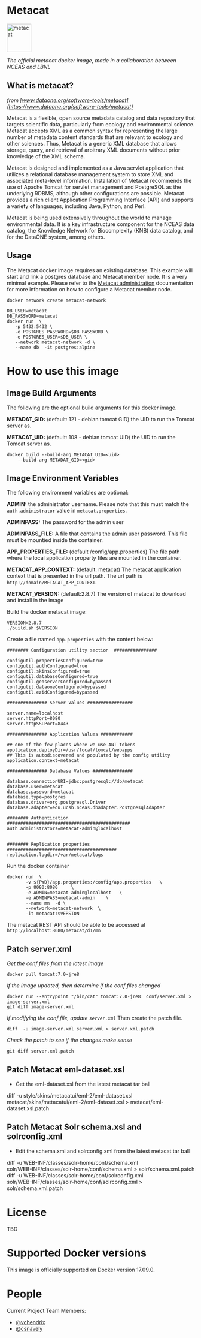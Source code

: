 # Metacat
<img src="https://knb.ecoinformatics.org/knb/docs/_images/metacat-logo-darkgray.png" 
alt="metacat" height="75" width="65"/>

*The official metacat docker image, made in a collaboration between NCEAS and LBNL*

## What is metacat?

*from [www.dataone.org/software-tools/metacat](https://www.dataone.org/software-tools/metacat)*

Metacat is a flexible, open source metadata catalog and data repository 
that targets scientific data, particularly from ecology and environmental 
science. Metacat accepts XML as a common syntax for representing the large 
number of metadata content standards that are relevant to ecology and other 
sciences. Thus, Metacat is a generic XML database that allows storage, query, 
and retrieval of arbitrary XML documents without prior knowledge of the XML schema.

Metacat is designed and implemented as a Java servlet application that utilizes 
a relational database management system to store XML and associated meta-level 
information. Installation of Metacat recommends the use of Apache Tomcat for 
servlet management and PostgreSQL as the underlying RDBMS, although other 
configurations are possible. Metacat provides a rich client Application 
Programming Interface (API) and supports a variety of languages, including 
Java, Python, and Perl.

Metacat is being used extensively throughout the world to manage environmental 
data. It is a key infrastructure component for the NCEAS data catalog, the 
Knowledge Network for Biocomplexity (KNB) data catalog, and for the DataONE 
system, among others.

## Usage
The Metacat docker image requires an existing database.  This 
example will start and link a postgres database and Metacat member node.
It is a very minimal example. Please refer to the 
[Metacat administration](https://knb.ecoinformatics.org/knb/docs/)
documentation for more information on how to configure a Metacat member node.


    docker network create metacat-network
    
    DB_USER=metacat
    DB_PASSWORD=metacat
    docker run  \
       -p 5432:5432 \
       -e POSTGRES_PASSWORD=$DB_PASSWORD \
       -e POSTGRES_USER=$DB_USER \
       --network metacat-network -d \
       --name db  -it postgres:alpine 


# How to use this image

## Image Build Arguments
The following are the optional build arguments for this docker image.

**METADAT_GID:** (default: 121 - debian tomcat GID) the UID to run the Tomcat server as. 

**METACAT_UID:** (default: 108 - debian tomcat UID) the UID to run the Tomcat server as.

```
docker build --build-arg METACAT_UID=<uid> 
    --build-arg METADAT_GID=<gid>
```

## Image Environment Variables
The following environment variables are optional:

**ADMIN:** the administrator username.  Please note that this must match the 
`auth.administrator` value in `metacat.properties`.

**ADMINPASS:** The password for the admin user

**ADMINPASS_FILE:**  A file that contains the admin user password.  This file 
must be mountied inside the container.

**APP_PROPERTIES_FILE:** (default /config/app.properties) The file path where the local application property files 
are mounted in the container.

**METACAT_APP_CONTEXT:** (default: metacat) The metacat application context that is presented in the url path. The
url path is `http://domain/METACAT_APP_CONTEXT`.

**METACAT_VERSION:** (default:2.8.7) The version of metacat to download and install in the image


Build the docker metacat image:

    VERSION=2.8.7
    ./build.sh $VERSION

Create a file named `app.properties` with the content below:
    
    ######## Configuration utility section  ################
    
    configutil.propertiesConfigured=true
    configutil.authConfigured=true
    configutil.skinsConfigured=true
    configutil.databaseConfigured=true
    configutil.geoserverConfigured=bypassed
    configutil.dataoneConfigured=bypassed
    configutil.ezidConfigured=bypassed
    
    ############### Server Values #################
    
    server.name=localhost
    server.httpPort=8080
    server.httpSSLPort=8443
    
    ############### Application Values ############

    ## one of the few places where we use ANT tokens
    application.deployDir=/usr/local/tomcat/webapps
    ## This is autodiscovered and populated by the config utility
    application.context=metacat

    ############### Database Values ###############
    
    database.connectionURI=jdbc:postgresql://db/metacat
    database.user=metacat
    database.password=metacat
    database.type=postgres
    database.driver=org.postgresql.Driver
    database.adapter=edu.ucsb.nceas.dbadapter.PostgresqlAdapter
    
    ######## Authentication  ##############################################
    auth.administrators=metacat-admin@localhost
    
    
    ######## Replication properties  #########################################
    replication.logdir=/var/metacat/logs


Run the docker container 
    
    docker run  \
           -v ${PWD}/app.properties:/config/app.properties   \
           -p 8080:8080     \
           -e ADMIN=metacat-admin@localhost   \
           -e ADMINPASS=metacat-admin    \
           --name mn  -d \
           --network=metacat-network  \
           -it metacat:$VERSION 
           

The metacat REST API should be able to be accessed at `http://localhost:8080/metacat/d1/mn`

## Patch server.xml 

*Get the conf files from the latest image*

    docker pull tomcat:7.0-jre8
    
*If the image updated, then determine if the conf files changed*
    
    docker run --entrypoint "/bin/cat" tomcat:7.0-jre8  conf/server.xml > image-server.xml
    git diff image-server.xml
    
    
*If modifying the conf file, update `server.xml`*  Then create the patch file.

    diff  -u image-server.xml server.xml > server.xml.patch 
    
*Check the patch to see if the changes make sense*

    git diff server.xml.patch
    

## Patch Metacat eml-dataset.xsl

* Get the eml-dataset.xsl from the latest metacat tar ball 

diff -u style/skins/metacatui/eml-2/eml-dataset.xsl \
      metacat/skins/metacatui/eml-2/eml-dataset.xsl > metacat/eml-dataset.xsl.patch
    
    
## Patch Metacat Solr schema.xsl and solrconfig.xml
* Edit the schema.xml and solrconfig.xml from the latest metacat tar ball

diff -u WEB-INF/classes/solr-home/conf/schema.xml \
      solr/WEB-INF/classes/solr-home/conf/schema.xml > solr/schema.xml.patch
diff -u WEB-INF/classes/solr-home/conf/solrconfig.xml \
      solr/WEB-INF/classes/solr-home/conf/solrconfig.xml > solr/schema.xml.patch

# License

TBD

# Supported Docker versions

This image is officially supported on Docker version 17.09.0.


# People

Current Project Team Members:

 * [@vchendrix](https://github.com/vchendrix)
 * [@csnavely ](https://github.com/vchendrix)
